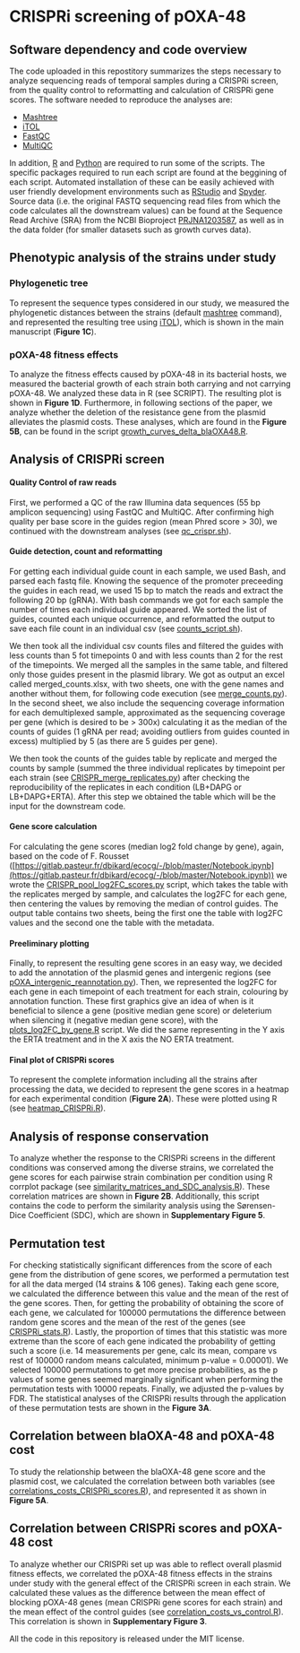 # CRISPRi screening of pOXA-48

## Software dependency and code overview

The code uploaded in this repostitory summarizes the steps necessary to analyze sequencing reads of temporal samples during a CRISPRi screen, from the quality control to reformatting and calculation of CRISPRi gene scores. The software needed to reproduce the analyses are:

  - [Mashtree](https://github.com/lskatz/mashtree)
  - [iTOL](https://itol.embl.de/)
  - [FastQC](https://www.bioinformatics.babraham.ac.uk/projects/fastqc/)
  - [MultiQC](https://github.com/MultiQC/MultiQC)

In addition, [R](https://www.r-project.org/) and [Python](https://www.python.org/) are required to run some of the scripts. The specific packages required to run each script are found at the beggining of each script. Automated installation of these can be easily achieved with user friendly development environments such as [RStudio](https://posit.co/download/rstudio-desktop/) and [Spyder](https://www.spyder-ide.org/). Source data (i.e. the original FASTQ sequencing read files from which the code calculates all the downstream values) can be found at the Sequence Read Archive (SRA) from the NCBI Bioproject [PRJNA1203587](https://www.ncbi.nlm.nih.gov/bioproject/?term=PRJNA1203587), as well as in the data folder (for smaller datasets such as growth curves data).

## Phenotypic analysis of the strains under study

### Phylogenetic tree

To represent the sequence types considered in our study, we measured the phylogenetic distances between the strains (default [mashtree](https://github.com/lskatz/mashtree) command), and represented the resulting tree using [iTOL](https://itol.embl.de/)), which is shown in the main manuscript (**Figure 1C**).

### pOXA-48 fitness effects

To analyze the fitness effects caused by pOXA-48 in its bacterial hosts, we measured the bacterial growth of each strain both carrying and not carrying pOXA-48. We analyzed these data in R (see SCRIPT). The resulting plot is shown in **Figure 1D**. Furthermore, in following sections of the paper, we analyze whether the deletion of the resistance gene from the plasmid alleviates the plasmid costs. These analyses, which are found in the **Figure 5B**, can be found in the script [growth_curves_delta_blaOXA48.R](https://github.com/jorgEVOplasmids/CRISPRi_pOXA48/blob/main/scripts/growth_curves_delta_blaOXA48.R).

## Analysis of CRISPRi screen

#### Quality Control of raw reads

First, we performed a QC of the raw Illumina data sequences (55 bp amplicon sequencing) using FastQC and MultiQC. After confirming high quality per base score in the guides region (mean Phred score > 30), we continued with the downstream analyses (see [qc_crispr.sh](https://github.com/jorgEVOplasmids/CRISPRi_pOXA48/blob/main/scripts/qc_crispr.sh)).

#### Guide detection, count and reformatting

For getting each individual guide count in each sample, we used Bash, and parsed each fastq file. Knowing the sequence of the promoter preceeding the guides in each read, we used 15 bp to match the reads and extract the following 20 bp (gRNA). With bash commands we got for each sample the number of times each individual guide appeared. We sorted the list of guides, counted each unique occurrence, and reformatted the output to save each file count in an individual csv (see [counts_script.sh](https://github.com/jorgEVOplasmids/CRISPRi_pOXA48/blob/main/scripts/counts_script.sh)).

We then took all the individual csv counts files and filtered the guides with less counts than 5 fot timepoints 0 and with less counts than 2 for the rest of the timepoints. We merged all the samples in the same table, and filtered only those guides present in the plasmid library. We got as output an excel called merged_counts.xlsx, with two sheets, one with the gene names and another without them, for following code execution (see [merge_counts.py](https://github.com/jorgEVOplasmids/CRISPRi_pOXA48/blob/main/scripts/merge_counts.py)). In the second sheet, we also include the sequencing coverage information for each demultiplexed sample, approximated as the sequencing coverage per gene (which is desired to be > 300x) calculating it as the median of the counts of guides (1 gRNA per read; avoiding outliers from guides counted in excess) multiplied by 5 (as there are 5 guides per gene).

We then took the counts of the guides table by replicate and merged the counts by sample (summed the three individual replicates by timepoint per each strain (see [CRISPR_merge_replicates.py](https://github.com/jorgEVOplasmids/CRISPRi_pOXA48/blob/main/scripts/CRISPR_merge_replicates.py)) after checking the reproducibility of the replicates in each condition (LB+DAPG or LB+DAPG+ERTA). After this step we obtained the table which will be the input for the downstream code.

#### Gene score calculation

For calculating the gene scores (median log2 fold change by gene), again, based on the code of F. Rousset ([https://gitlab.pasteur.fr/dbikard/ecocg/-/blob/master/Notebook.ipynb](https://gitlab.pasteur.fr/dbikard/ecocg/-/blob/master/Notebook.ipynb)) we wrote the [CRISPR_pool_log2FC_scores.py](https://github.com/jorgEVOplasmids/CRISPRi_pOXA48/blob/main/scripts/CRISPR_pool_log2fc_scores.py) script, which takes the table with the replicates merged by sample, and calculates the log2FC for each gene, then centering the values by removing the median of control guides. The output table contains two sheets, being the first one the table with log2FC values and the second one the table with the metadata.

#### Preeliminary plotting

Finally, to represent the resulting gene scores in an easy way, we decided to add the annotation of the plasmid genes and intergenic regions (see [pOXA_intergenic_reannotation.py](https://github.com/jorgEVOplasmids/CRISPRi_pOXA48/blob/main/scripts/pOXA_intergenic_reannotation.py)). Then, we represented the log2FC for each gene in each timepoint of each treatment for each strain, colouring by annotation function. These first graphics give an idea of when is it beneficial to silence a gene (positive median gene score) or deleterium when silencing it (negative median gene score), with the [plots_log2FC_by_gene.R](https://github.com/jorgEVOplasmids/CRISPRi_pOXA48/blob/main/scripts/plots_log2FC_by_gene.R) script. We did the same representing in the Y axis the ERTA treatment and in the X axis the NO ERTA treatment.

#### Final plot of CRISPRi scores

To represent the complete information including all the strains after processing the data, we decided to represent the gene scores in a heatmap for each experimental condition (**Figure 2A**). These were plotted using R (see [heatmap_CRISPRi.R](https://github.com/jorgEVOplasmids/CRISPRi_pOXA48/blob/main/scripts/heatmap_CRISPRi.R)).

## Analysis of response conservation

To analyze whether the response to the CRISPRi screens in the different conditions was conserved among the diverse strains, we correlated the gene scores for each pairwise strain combination per condition using R corrplot package (see [similarity_matrices_and_SDC_analysis.R](https://github.com/jorgEVOplasmids/CRISPRi_pOXA48/blob/main/scripts/similarity_matrices_and_SDC_analysis.R)). These correlation matrices are shown in **Figure 2B**. Additionally, this script contains the code to perform the similarity analysis using the Sørensen-Dice Coefficient (SDC), which are shown in **Supplementary Figure 5**.

## Permutation test

For checking statistically significant differences from the score of each gene from the distribution of gene scores, we performed a permutation test for all the data merged (14 strains & 106 genes). Taking each gene score, we calculated the difference between this value and the mean of the rest of the gene scores. Then, for getting the probability of obtaining the score of each gene, we calculated for 100000 permutations  the difference between random gene scores and the mean of the rest of the genes (see [CRISPRi_stats.R](https://github.com/jorgEVOplasmids/CRISPRi_pOXA48/blob/main/scripts/CRISPR_stats.R)). Lastly, the proportion of times that this statistic was more extreme than the score of each gene indicated the probability of getting such a score (i.e. 14 measurements per gene, calc its mean, compare vs rest of 100000 random means calculated, minimum p-value = 0.00001). We selected 100000 permutations to get more precise probabilities, as the p values of some genes seemed marginally significant when performing the permutation tests with 10000 repeats. Finally, we adjusted the p-values by FDR. The statistical analyses of the CRISPRi results through the application of these permutation tests are shown in the **Figure 3A**.

## Correlation between blaOXA-48 and pOXA-48 cost

To study the relationship between the blaOXA-48 gene score and the plasmid cost, we calculated the correlation between both variables (see [correlations_costs_CRISPRi_scores.R](https://github.com/jorgEVOplasmids/CRISPRi_pOXA48/blob/main/scripts/correlations_costs_CRISPRi_scores.R)), and represented it as shown in **Figure 5A**.

## Correlation between CRISPRi scores and pOXA-48 cost

To analyze whether our CRISPRi set up was able to reflect overall plasmid fitness effects, we correlated the pOXA-48 fitness effects in the strains under study with the general effect of the CRISPRi screen in each strain. We calculated these values as the difference between the mean effect of blocking pOXA-48 genes (mean CRISPRi gene scores for each strain) and the mean effect of the control guides (see [correlation_costs_vs_control.R](https://github.com/jorgEVOplasmids/CRISPRi_pOXA48/blob/main/scripts/correlation_costs_vs_control.R)). This correlation is shown in **Supplementary Figure 3**.


All the code in this repository is released under the MIT license.
